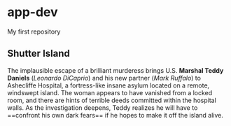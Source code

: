 # app-dev
My first repository

## Shutter Island

The implausible escape of a brilliant murderess brings U.S. **Marshal Teddy Daniels** (*Leonardo DiCaprio*) and his new partner (*Mark Ruffalo*) to Ashecliffe Hospital, a fortress-like insane asylum located on a remote, windswept island. The woman appears to have vanished from a locked room, and there are hints of terrible deeds committed within the hospital walls. As the investigation deepens, Teddy realizes he will have to ==confront his own dark fears== if he hopes to make it off the island alive.
